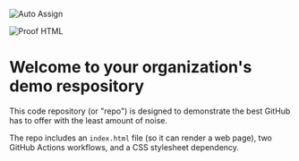 ![Auto Assign](https://github.com/KitaBugar/demo-repository/actions/workflows/auto-assign.yml/badge.svg)

![Proof HTML](https://github.com/KitaBugar/demo-repository/actions/workflows/proof-html.yml/badge.svg)

# Welcome to your organization's demo respository
This code repository (or "repo") is designed to demonstrate the best GitHub has to offer with the least amount of noise.

The repo includes an `index.html` file (so it can render a web page), two GitHub Actions workflows, and a CSS stylesheet dependency.
